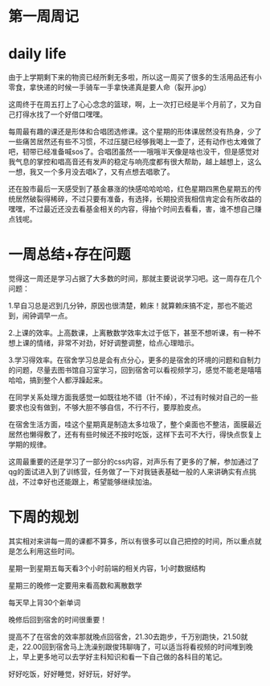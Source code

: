 # 第一周周记

# daily life

由于上学期剩下来的物资已经所剩无多啦，所以这一周买了很多的生活用品还有小零食，拿快递的时候一手骑车一手拿快递真是要人命（裂开.jpg）

这周终于在周五打上了心心念念的篮球，啊，上一次打已经是半个月前了，又为自己打得水找了一个好借口嘿嘿。

每周最有趣的课还是形体和合唱团选修课。这个星期的形体课居然没有热身，少了一些痛苦居然还有些不习惯，不过压腿已经够我喝上一壶了，还有动作也太难做了吧，韧带已经准备喊sos了。合唱团虽然一一哦哦半天像是啥也没干，但是感觉对我气息的掌控和唱高音还有发声的稳定与响亮度都有很大帮助，越上越想上，这么一想，我又一个多月没去唱k了，又有点想去唱歌了。

还在股市最后一天感受到了基金暴涨的快感哈哈哈哈，红色星期四黑色星期五的传统居然破裂得稀碎，不过只要有准备，有选择，长期投资我相信肯定会有所收益的嘿嘿，不过最近还没去看基金相关的内容，得抽个时间去看看，害，谁不想自己赚点钱呢。



# 一周总结+存在问题

觉得这一周还是学习占据了大多数的时间，那就主要说说学习吧。这一周存在几个问题：

1.早自习总是迟到几分钟，原因也很清楚，赖床！就算赖床搞不定，那也不能迟到，闹钟调早一点。

2.上课的效率。上高数课，上离散数学效率太过于低下，甚至不想听课，有一种不想上课的情绪，非常不对劲，好好调整调整，给点心理暗示。

3.学习得效率。在宿舍学习总是会有点分心，更多的是宿舍的环境的问题和自制力的问题，尽量去图书馆自习室学习，回到宿舍可以看视频学习，感觉不能老是嘻嘻哈哈，搞到整个人都浮躁起来。



在同学关系处理方面我感觉一如既往地不错（针不绰），不过有时候对自己的一些要求也没有做到，不够大胆不够自信，不行不行，要厚脸皮点。

在宿舍生活方面，哇这个星期真是制造太多垃圾了，整个桌面也不整洁，面膜最近居然也懒得敷了，还有有些时候还不按时吃饭，这样下去可不大行，得快点恢复上学期的规律。

这周最重要的还是学习了一部分的css内容，对声乐有了更多的了解，参加通过了qg的面试进入到了训练营，任务做了一下对我链表基础一般的人来讲确实有点挑战，不过幸好也还能跟上，希望能够继续加油。



# 下周的规划

其实相对来讲每一周的课都不算多，所以有很多可以自己把控的时间，所以重点就是怎么利用这些时间。

星期一到星期五每天看3个小时前端的相关内容，1小时数据结构

星期三的晚修一定要用来看高数和离散数学

每天早上背30个新单词

晚修后回到宿舍的时间很重要！

提高不了在宿舍的效率那就晚点回宿舍，21.30去跑步，千万别跑快，21.50就走，22.00回到宿舍马上洗澡别跟俊玮聊嗨了，可以适当将看视频的时间堆到晚上，早上更多地可以去学好主科知识和看一下自己做的各科目的笔记。

好好吃饭，好好睡觉，好好玩，好好学。